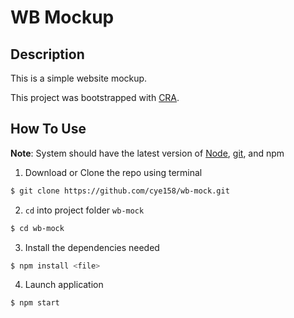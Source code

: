 

# WB  Mockup

## Description

This is a simple website mockup. 

This project was bootstrapped with [CRA](https://github.com/facebook/create-react-app).

## How To Use

**Note**: System should have the latest version of [Node](https://nodejs.org/en/), [git](https://git-scm.com/downloads), and npm

1) Download or Clone the repo using terminal

```bash
$ git clone https://github.com/cye158/wb-mock.git
```

2) `cd` into project folder `wb-mock`

```bash
$ cd wb-mock
```

3) Install the dependencies needed

```bash
$ npm install <file>
```

4) Launch application

```bash
$ npm start
```
